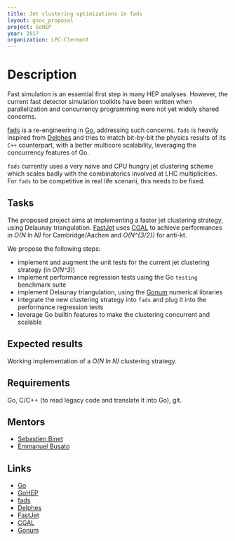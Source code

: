 ```yaml
---
title: Jet clustering optimizations in fads
layout: gsoc_proposal
project: GoHEP
year: 2017
organization: LPC-Clermont
---
```


# Description

Fast simulation is an essential first step in many HEP analyses.
However, the current fast detector simulation toolkits have been written when parallelization and concurrency programming were not yet widely shared concerns.

[fads](https://go-hep.org) is a re-engineering in [Go](https://golang.org), addressing such concerns.
`fads` is heavily inspired from [Delphes](https://cp3.irmp.ucl.ac.be/projects/delphes) and tries to match bit-by-bit the physics results of its `C++` counterpart, with a better multicore scalability, leveraging the concurrency features of Go.

`fads` currently uses a very naive and CPU hungry jet clustering scheme which scales badly with the combinatorics involved at LHC multiplicities.
For `fads` to be competitive in real life scenarii, this needs to be fixed.

## Tasks

The proposed project aims at implementing a faster jet clustering strategy, using Delaunay triangulation.
[FastJet](http://fastjet.fr) uses [CGAL](http://www.cgal.org) to achieve performances in _O(N ln N)_ for Cambridge/Aachen and _O(N^{3/2})_ for anti-kt.

We propose the following steps:

  * implement and augment the unit tests for the current jet clustering strategy (in _O(N^3)_)
  * implement performance regression tests using the Go `testing` benchmark suite
  * implement Delaunay triangulation, using the [Gonum](https://github.com/gonum) numerical libraries
  * integrate the new clustering strategy into `fads` and plug it into the performance regression tests
  * leverage Go builtin features to make the clustering concurrent and scalable

## Expected results

Working implementation of a _O(N ln N)_ clustering strategy.

## Requirements

Go, C/C++ (to read legacy code and translate it into Go), git.

## Mentors

  * [Sebastien Binet](mailto:binet@cern.ch)
  * [Emmanuel Busato](mailto:emmanuel.busato@clermont.in2p3.fr)

## Links

  * [Go](https://golang.org)
  * [GoHEP](https://go-hep.org)
  * [fads](https://go-hep.org/x/hep/fads)
  * [Delphes](https://cp3.irmp.ucl.ac.be/projects/delphes)
  * [FastJet](http://fastjet.fr)
  * [CGAL](http://www.cgal.org)
  * [Gonum](https://github.com/gonum)
